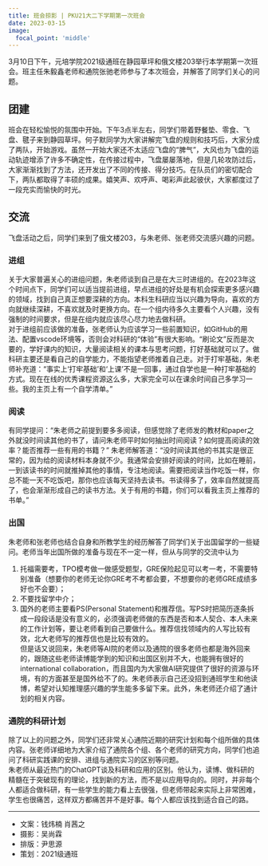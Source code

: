 ```yaml
---
title: 班会掠影 | PKU21大二下学期第一次班会
date: 2023-03-15
image:
  focal_point: 'middle'
---
```


3月10日下午，元培学院2021级通班在静园草坪和俄文楼203举行本学期第一次班会。班主任朱毅鑫老师和通院张驰老师参与了本次班会，并解答了同学们关心的问题。

<!--more-->

## 团建
班会在轻松愉悦的氛围中开始。下午3点半左右，同学们带着野餐垫、零食、飞盘、毽子来到静园草坪。何子默同学为大家讲解完飞盘的规则和技巧后，大家分成了两队，开始游戏。虽然一开始大家还不太适应飞盘的“脾气”，大风也为飞盘的运动轨迹增添了许多不确定性，在传接过程中，飞盘屡屡落地，但是几轮攻防过后，大家渐渐找到了方法，还开发出了不同的传接、得分技巧。在队员们的密切配合下，两队都取得了丰硕的成果。嬉笑声、欢呼声、喝彩声此起彼伏，大家都度过了一段充实而愉快的时光。

## 交流
飞盘活动之后，同学们来到了俄文楼203，与朱老师、张老师交流感兴趣的问题。  

### 进组
关于大家普遍关心的进组问题，朱老师谈到自己是在大三时进组的。在2023年这个时间点下，同学们可以适当提前进组，早点进组的好处是有机会探索更多感兴趣的领域，找到自己真正想要深耕的方向。本科生科研应当以兴趣为导向，喜欢的方向就继续深耕，不喜欢就及时更换方向。在一个组内待多久主要看个人兴趣，没有强制的时间要求，但是在组内就应该尽心尽力地去做科研。  
对于进组前应该做的准备，张老师认为应该学习一些前置知识，如GitHub的用法、配置vscode环境等，否则会对科研的“体验”有很大影响。“刷论文”反而是次要的，学好课内的知识，大量阅读相关的课本与思考问题，打好基础就可以了。做科研主要还是看自己的自学能力，不能指望老师推着自己走。对于打牢基础，朱老师补充道：“事实上‘打牢基础’和‘上课’不是一回事，通过自学也是一种打牢基础的方式。现在在线的优秀课程资源这么多，大家完全可以在课余时间自己多学习一些。我的主页上有一个自学清单。”

### 阅读
有同学提问：“朱老师之前提到要多多阅读，但感觉除了老师发的教材和paper之外就没时间读其他的书了，请问朱老师平时如何抽出时间阅读？如何提高阅读的效率？能否推荐一些有用的书籍？”
朱老师解答道：“没时间读其他的书其实是很正常的，因为给的阅读材料本身就不少。我通常会安排好阅读的时间，比如在睡前，一到该读书的时间就推掉其他的事情，专注地阅读。需要把阅读当作吃饭一样，你总不能一天不吃饭吧，那你也应该每天坚持去读书。书读得多了，效率自然就提高了，也会渐渐形成自己的读书方法。关于有用的书籍，你们可以看我主页上推荐的书单。”

### 出国
朱老师和张老师也结合自身和所教学生的经历解答了同学们关于出国留学的一些疑问。老师当年出国所做的准备与现在不一定一样，但从与同学的交流中认为   
1. 托福需要考，TPO模考做一做感受题型，GRE保险起见可以考一考，不需要特别准备（想要你的老师无论你GRE考不考都会要，不想要你的老师GRE成绩多好也不会要）；  
2. 不要找留学中介；  
3. 国外的老师主要看PS(Personal Statement)和推荐信。写PS时把简历逐条拆成一段段话是没有意义的，必须强调老师做的东西是否和本人契合、本人未来的工作计划等，要让老师看到自己要做什么。推荐信找领域内的人写比较有效，北大老师写的推荐信也是比较有效的。  
但是话又说回来，朱老师等AI院的老师以及通院的很多老师也都是海外回来的，跟随这些老师读博能学到的知识和出国区别并不大，也能拥有很好的international collaboration，而且国内为大家做AI研究提供了很好的资源与环境，有的方面甚至是国外给不了的。朱老师表示自己还没招到通班学生和他读博，希望对认知推理感兴趣的学生能多多留下来。此外，朱老师还介绍了通计划的相关内容。

### 通院的科研计划
除了以上的问题之外，同学们还非常关心通院近期的研究计划和每个组所做的具体内容。张老师详细地为大家介绍了通院各个组、各个老师的研究方向，同学们也追问了科研实践课的安排、进组与通院实习的区别等问题。  
朱老师从最近热门的ChatGPT谈及科研和应用的区别。他认为，读博、做科研的精髓在于突破现有的理论，找到新的方法，而不是以应用导向的。同时，并非每个人都适合做科研，有一些学生的能力看上去很强，但老师带起来实际上非常困难，学生也很痛苦，这样双方都痛苦并不是好事。每个人都应该找到适合自己的路。

---

- 文案：钱炜楠 肖茜之
- 摄影：吴尚霖
- 排版：尹思源
- 策划：2021级通班